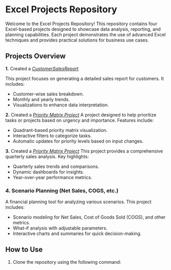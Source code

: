 # Excel Projects Repository

Welcome to the Excel Projects Repository! This repository contains four Excel-based projects designed to showcase data analysis, reporting, and planning capabilities. Each project demonstrates the use of advanced Excel techniques and provides practical solutions for business use cases.

## Projects Overview

 **1.** Created a _[CustomerSalesReport](https://github.com/JeffAgnew47/Excel-Customer-Sales-Report/blob/main/CustomerSalesReport.pdf)_ 

This project focuses on generating a detailed sales report for customers. It includes:
* Customer-wise sales breakdown.
* Monthly and yearly trends.
* Visualizations to enhance data interpretation.

 **2.** Created a _[Priority Matrix Project](https://github.com/JeffAgnew47/Excel-Customer-Sales-Report/blob/main/Priority%20Matrix%20Project.pdf)_ 
A project designed to help prioritize tasks or projects based on urgency and importance. Features include:
* Quadrant-based priority matrix visualization.
* Interactive filters to categorize tasks.
* Automatic updates for priority levels based on input changes.

 **3.** Created a _[Priority Matrix Project](https://github.com/JeffAgnew47/Excel-Customer-Sales-Report/blob/main/Priority%20Matrix%20Project.pdf)_ 
This project provides a comprehensive quarterly sales analysis. Key highlights:
* Quarterly sales trends and comparisons.
* Dynamic dashboards for insights.
* Year-over-year performance metrics.

### 4. **Scenario Planning (Net Sales, COGS, etc.)**
A financial planning tool for analyzing various scenarios. This project includes:
* Scenario modeling for Net Sales, Cost of Goods Sold (COGS), and other metrics.
* What-if analysis with adjustable parameters.
* Interactive charts and summaries for quick decision-making.

## How to Use
1. Clone the repository using the following command:
